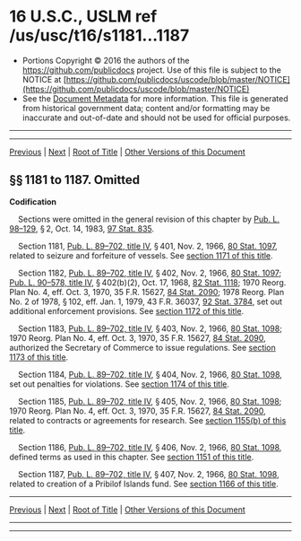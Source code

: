 ---
---

# 16 U.S.C., USLM ref /us/usc/t16/s1181...1187

* Portions Copyright © 2016 the authors of the https://github.com/publicdocs project.
  Use of this file is subject to the NOTICE at [https://github.com/publicdocs/uscode/blob/master/NOTICE](https://github.com/publicdocs/uscode/blob/master/NOTICE)
* See the [Document Metadata](././../../../../..//README.md) for more information.
  This file is generated from historical government data; content and/or formatting may be inaccurate and out-of-date and should not be used for official purposes.

----------
----------

[Previous](./../../../../..//us/usc/t16/ch24/schIII/m__us_usc_t16_s1175.md) | [Next](./../../../../..//us/usc/t16/ch25/m__us_usc_t16_ch25.md) | [Root of Title](./../../../../../) | [Other Versions of this Document](https://publicdocs.github.io/go/links?ns=uslm&ref=%2Fus%2Fusc%2Ft16%2Fs1181...1187)

## §§ 1181 to 1187. Omitted

 __Codification__ 

    Sections were omitted in the general revision of this chapter by [Pub. L. 98–129][/us/pl/98/129], § 2, Oct. 14, 1983, [97 Stat. 835][/us/stat/97/835].

    Section 1181, [Pub. L. 89–702, title IV][/us/pl/89/702/tIV], § 401, Nov. 2, 1966, [80 Stat. 1097][/us/stat/80/1097], related to seizure and forfeiture of vessels. See [section 1171 of this title][/us/usc/t16/s1171].

    Section 1182, [Pub. L. 89–702, title IV][/us/pl/89/702/tIV], § 402, Nov. 2, 1966, [80 Stat. 1097][/us/stat/80/1097]; [Pub. L. 90–578, title IV][/us/pl/90/578/tIV], § 402(b)(2), Oct. 17, 1968, [82 Stat. 1118][/us/stat/82/1118]; 1970 Reorg. Plan No. 4, eff. Oct. 3, 1970, 35 F.R. 15627, [84 Stat. 2090][/us/stat/84/2090]; 1978 Reorg. Plan No. 2 of 1978, § 102, eff. Jan. 1, 1979, 43 F.R. 36037, [92 Stat. 3784][/us/stat/92/3784], set out additional enforcement provisions. See [section 1172 of this title][/us/usc/t16/s1172].

    Section 1183, [Pub. L. 89–702, title IV][/us/pl/89/702/tIV], § 403, Nov. 2, 1966, [80 Stat. 1098][/us/stat/80/1098]; 1970 Reorg. Plan No. 4, eff. Oct. 3, 1970, 35 F.R. 15627, [84 Stat. 2090][/us/stat/84/2090], authorized the Secretary of Commerce to issue regulations. See [section 1173 of this title][/us/usc/t16/s1173].

    Section 1184, [Pub. L. 89–702, title IV][/us/pl/89/702/tIV], § 404, Nov. 2, 1966, [80 Stat. 1098][/us/stat/80/1098], set out penalties for violations. See [section 1174 of this title][/us/usc/t16/s1174].

    Section 1185, [Pub. L. 89–702, title IV][/us/pl/89/702/tIV], § 405, Nov. 2, 1966, [80 Stat. 1098][/us/stat/80/1098]; 1970 Reorg. Plan No. 4, eff. Oct. 3, 1970, 35 F.R. 15627, [84 Stat. 2090][/us/stat/84/2090], related to contracts or agreements for research. See [section 1155(b) of this title][/us/usc/t16/s1155/b].

    Section 1186, [Pub. L. 89–702, title IV][/us/pl/89/702/tIV], § 406, Nov. 2, 1966, [80 Stat. 1098][/us/stat/80/1098], defined terms as used in this chapter. See [section 1151 of this title][/us/usc/t16/s1151].

    Section 1187, [Pub. L. 89–702, title IV][/us/pl/89/702/tIV], § 407, Nov. 2, 1966, [80 Stat. 1098][/us/stat/80/1098], related to creation of a Pribilof Islands fund. See [section 1166 of this title][/us/usc/t16/s1166].

----------

[Previous](./../../../../..//us/usc/t16/ch24/schIII/m__us_usc_t16_s1175.md) | [Next](./../../../../..//us/usc/t16/ch25/m__us_usc_t16_ch25.md) | [Root of Title](./../../../../../) | [Other Versions of this Document](https://publicdocs.github.io/go/links?ns=uslm&ref=%2Fus%2Fusc%2Ft16%2Fs1181...1187)

----------
----------

[/us/pl/98/129]: https://publicdocs.github.io/go/links?ns=uslm&ref=%2Fus%2Fpl%2F98%2F129
[/us/stat/97/835]: https://publicdocs.github.io/go/links?ns=uslm&ref=%2Fus%2Fstat%2F97%2F835
[/us/pl/89/702/tIV]: https://publicdocs.github.io/go/links?ns=uslm&ref=%2Fus%2Fpl%2F89%2F702%2FtIV
[/us/stat/80/1097]: https://publicdocs.github.io/go/links?ns=uslm&ref=%2Fus%2Fstat%2F80%2F1097
[/us/usc/t16/s1171]: https://publicdocs.github.io/go/links?ns=uslm&ref=%2Fus%2Fusc%2Ft16%2Fs1171
[/us/pl/89/702/tIV]: https://publicdocs.github.io/go/links?ns=uslm&ref=%2Fus%2Fpl%2F89%2F702%2FtIV
[/us/stat/80/1097]: https://publicdocs.github.io/go/links?ns=uslm&ref=%2Fus%2Fstat%2F80%2F1097
[/us/pl/90/578/tIV]: https://publicdocs.github.io/go/links?ns=uslm&ref=%2Fus%2Fpl%2F90%2F578%2FtIV
[/us/stat/82/1118]: https://publicdocs.github.io/go/links?ns=uslm&ref=%2Fus%2Fstat%2F82%2F1118
[/us/stat/84/2090]: https://publicdocs.github.io/go/links?ns=uslm&ref=%2Fus%2Fstat%2F84%2F2090
[/us/stat/92/3784]: https://publicdocs.github.io/go/links?ns=uslm&ref=%2Fus%2Fstat%2F92%2F3784
[/us/usc/t16/s1172]: https://publicdocs.github.io/go/links?ns=uslm&ref=%2Fus%2Fusc%2Ft16%2Fs1172
[/us/pl/89/702/tIV]: https://publicdocs.github.io/go/links?ns=uslm&ref=%2Fus%2Fpl%2F89%2F702%2FtIV
[/us/stat/80/1098]: https://publicdocs.github.io/go/links?ns=uslm&ref=%2Fus%2Fstat%2F80%2F1098
[/us/stat/84/2090]: https://publicdocs.github.io/go/links?ns=uslm&ref=%2Fus%2Fstat%2F84%2F2090
[/us/usc/t16/s1173]: https://publicdocs.github.io/go/links?ns=uslm&ref=%2Fus%2Fusc%2Ft16%2Fs1173
[/us/pl/89/702/tIV]: https://publicdocs.github.io/go/links?ns=uslm&ref=%2Fus%2Fpl%2F89%2F702%2FtIV
[/us/stat/80/1098]: https://publicdocs.github.io/go/links?ns=uslm&ref=%2Fus%2Fstat%2F80%2F1098
[/us/usc/t16/s1174]: https://publicdocs.github.io/go/links?ns=uslm&ref=%2Fus%2Fusc%2Ft16%2Fs1174
[/us/pl/89/702/tIV]: https://publicdocs.github.io/go/links?ns=uslm&ref=%2Fus%2Fpl%2F89%2F702%2FtIV
[/us/stat/80/1098]: https://publicdocs.github.io/go/links?ns=uslm&ref=%2Fus%2Fstat%2F80%2F1098
[/us/stat/84/2090]: https://publicdocs.github.io/go/links?ns=uslm&ref=%2Fus%2Fstat%2F84%2F2090
[/us/usc/t16/s1155/b]: https://publicdocs.github.io/go/links?ns=uslm&ref=%2Fus%2Fusc%2Ft16%2Fs1155%2Fb
[/us/pl/89/702/tIV]: https://publicdocs.github.io/go/links?ns=uslm&ref=%2Fus%2Fpl%2F89%2F702%2FtIV
[/us/stat/80/1098]: https://publicdocs.github.io/go/links?ns=uslm&ref=%2Fus%2Fstat%2F80%2F1098
[/us/usc/t16/s1151]: https://publicdocs.github.io/go/links?ns=uslm&ref=%2Fus%2Fusc%2Ft16%2Fs1151
[/us/pl/89/702/tIV]: https://publicdocs.github.io/go/links?ns=uslm&ref=%2Fus%2Fpl%2F89%2F702%2FtIV
[/us/stat/80/1098]: https://publicdocs.github.io/go/links?ns=uslm&ref=%2Fus%2Fstat%2F80%2F1098
[/us/usc/t16/s1166]: https://publicdocs.github.io/go/links?ns=uslm&ref=%2Fus%2Fusc%2Ft16%2Fs1166


